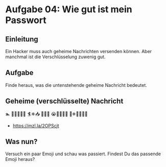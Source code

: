 # Aufgabe 04: Wie gut ist mein Passwort
## Einleitung
Ein Hacker muss auch geheime Nachrichten versenden können. Aber manchmal ist die Verschlüsselung zuwenig gut. 

## Aufgabe
Finde heraus, was die untenstehende geheime Nachricht bedeutet. 

## Geheime (verschlüsselte) Nachricht
🏊 🍷🔔👄😀🔔 🏄❄📥 🔔🐽⚓ 😭🎫🍁🔔👄 🍑❄🍜👦🔔👄

* https://mzl.la/2OPScjt


## Was nun? 
Versuch ein paar Emoji und schau was passiert. Findest Du das passende Emoji heraus? 

